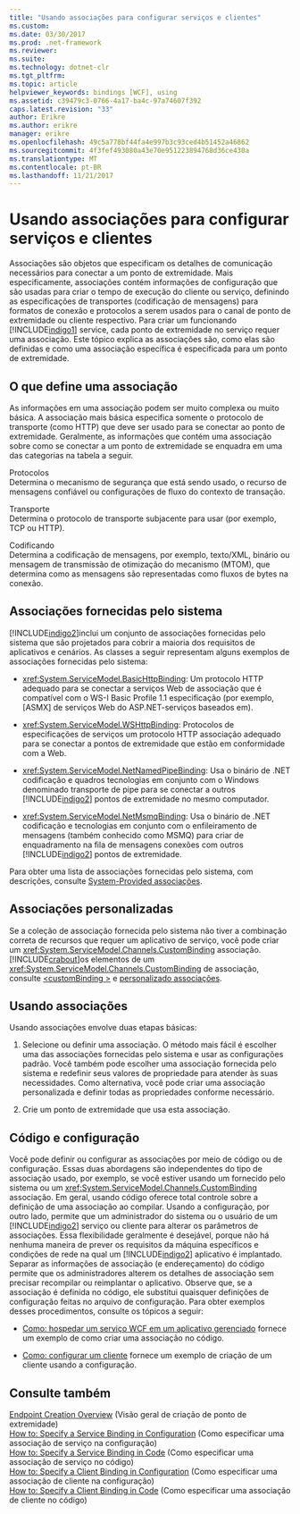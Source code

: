 ```yaml
---
title: "Usando associações para configurar serviços e clientes"
ms.custom: 
ms.date: 03/30/2017
ms.prod: .net-framework
ms.reviewer: 
ms.suite: 
ms.technology: dotnet-clr
ms.tgt_pltfrm: 
ms.topic: article
helpviewer_keywords: bindings [WCF], using
ms.assetid: c39479c3-0766-4a17-ba4c-97a74607f392
caps.latest.revision: "33"
author: Erikre
ms.author: erikre
manager: erikre
ms.openlocfilehash: 49c5a778bf44fa4e997b3c93ced4b51452a46862
ms.sourcegitcommit: 4f3fef493080a43e70e951223894768d36ce430a
ms.translationtype: MT
ms.contentlocale: pt-BR
ms.lasthandoff: 11/21/2017
---
```

# <a name="using-bindings-to-configure-services-and-clients"></a>Usando associações para configurar serviços e clientes
Associações são objetos que especificam os detalhes de comunicação necessários para conectar a um ponto de extremidade. Mais especificamente, associações contém informações de configuração que são usadas para criar o tempo de execução do cliente ou serviço, definindo as especificações de transportes (codificação de mensagens) para formatos de conexão e protocolos a serem usados para o canal de ponto de extremidade ou cliente respectivo. Para criar um funcionando [!INCLUDE[indigo1](../../../includes/indigo1-md.md)] service, cada ponto de extremidade no serviço requer uma associação. Este tópico explica as associações são, como elas são definidas e como uma associação específica é especificada para um ponto de extremidade.  
  
## <a name="what-a-binding-defines"></a>O que define uma associação  
 As informações em uma associação podem ser muito complexa ou muito básica. A associação mais básica especifica somente o protocolo de transporte (como HTTP) que deve ser usado para se conectar ao ponto de extremidade. Geralmente, as informações que contém uma associação sobre como se conectar a um ponto de extremidade se enquadra em uma das categorias na tabela a seguir.  
  
 Protocolos  
 Determina o mecanismo de segurança que está sendo usado, o recurso de mensagens confiável ou configurações de fluxo do contexto de transação.  
  
 Transporte  
 Determina o protocolo de transporte subjacente para usar (por exemplo, TCP ou HTTP).  
  
 Codificando  
 Determina a codificação de mensagens, por exemplo, texto/XML, binário ou mensagem de transmissão de otimização do mecanismo (MTOM), que determina como as mensagens são representadas como fluxos de bytes na conexão.  
  
## <a name="system-provided-bindings"></a>Associações fornecidas pelo sistema  
 [!INCLUDE[indigo2](../../../includes/indigo2-md.md)]inclui um conjunto de associações fornecidas pelo sistema que são projetados para cobrir a maioria dos requisitos de aplicativos e cenários. As classes a seguir representam alguns exemplos de associações fornecidas pelo sistema:  
  
-   <xref:System.ServiceModel.BasicHttpBinding>: Um protocolo HTTP adequado para se conectar a serviços Web de associação que é compatível com o WS-I Basic Profile 1.1 especificação (por exemplo, [ASMX] de serviços Web do ASP.NET-serviços baseados em).  
  
-   <xref:System.ServiceModel.WSHttpBinding>: Protocolos de especificações de serviços um protocolo HTTP associação adequado para se conectar a pontos de extremidade que estão em conformidade com a Web.  
  
-   <xref:System.ServiceModel.NetNamedPipeBinding>: Usa o binário de .NET codificação e quadros tecnologias em conjunto com o Windows denominado transporte de pipe para se conectar a outros [!INCLUDE[indigo2](../../../includes/indigo2-md.md)] pontos de extremidade no mesmo computador.  
  
-   <xref:System.ServiceModel.NetMsmqBinding>: Usa o binário de .NET codificação e tecnologias em conjunto com o enfileiramento de mensagens (também conhecido como MSMQ) para criar de enquadramento na fila de mensagens conexões com outros [!INCLUDE[indigo2](../../../includes/indigo2-md.md)] pontos de extremidade.  
  
 Para obter uma lista de associações fornecidas pelo sistema, com descrições, consulte [System-Provided associações](../../../docs/framework/wcf/system-provided-bindings.md).  
  
## <a name="custom-bindings"></a>Associações personalizadas  
 Se a coleção de associação fornecida pelo sistema não tiver a combinação correta de recursos que requer um aplicativo de serviço, você pode criar um <xref:System.ServiceModel.Channels.CustomBinding> associação. [!INCLUDE[crabout](../../../includes/crabout-md.md)]os elementos de um <xref:System.ServiceModel.Channels.CustomBinding> de associação, consulte [ \<customBinding >](../../../docs/framework/configure-apps/file-schema/wcf/custombinding.md) e [personalizado associações](../../../docs/framework/wcf/extending/custom-bindings.md).  
  
## <a name="using-bindings"></a>Usando associações  
 Usando associações envolve duas etapas básicas:  
  
1.  Selecione ou definir uma associação. O método mais fácil é escolher uma das associações fornecidas pelo sistema e usar as configurações padrão. Você também pode escolher uma associação fornecida pelo sistema e redefinir seus valores de propriedade para atender às suas necessidades. Como alternativa, você pode criar uma associação personalizada e definir todas as propriedades conforme necessário.  
  
2.  Crie um ponto de extremidade que usa esta associação.  
  
## <a name="code-and-configuration"></a>Código e configuração  
 Você pode definir ou configurar as associações por meio de código ou de configuração. Essas duas abordagens são independentes do tipo de associação usado, por exemplo, se você estiver usando um fornecido pelo sistema ou um <xref:System.ServiceModel.Channels.CustomBinding> associação. Em geral, usando código oferece total controle sobre a definição de uma associação ao compilar. Usando a configuração, por outro lado, permite que um administrador do sistema ou o usuário de um [!INCLUDE[indigo2](../../../includes/indigo2-md.md)] serviço ou cliente para alterar os parâmetros de associações. Essa flexibilidade geralmente é desejável, porque não há nenhuma maneira de prever os requisitos da máquina específicos e condições de rede na qual um [!INCLUDE[indigo2](../../../includes/indigo2-md.md)] aplicativo é implantado. Separar as informações de associação (e endereçamento) do código permite que os administradores alterem os detalhes de associação sem precisar recompilar ou reimplantar o aplicativo. Observe que, se a associação é definida no código, ele substitui quaisquer definições de configuração feitas no arquivo de configuração. Para obter exemplos desses procedimentos, consulte os tópicos a seguir:  
  
-   [Como: hospedar um serviço WCF em um aplicativo gerenciado](../../../docs/framework/wcf/how-to-host-a-wcf-service-in-a-managed-application.md) fornece um exemplo de como criar uma associação no código.  
  
-   [Como: configurar um cliente](../../../docs/framework/wcf/how-to-configure-a-basic-wcf-client.md) fornece um exemplo de criação de um cliente usando a configuração.  
  
## <a name="see-also"></a>Consulte também  
 [Endpoint Creation Overview](../../../docs/framework/wcf/endpoint-creation-overview.md) (Visão geral de criação de ponto de extremidade)  
 [How to: Specify a Service Binding in Configuration](../../../docs/framework/wcf/how-to-specify-a-service-binding-in-configuration.md) (Como especificar uma associação de serviço na configuração)  
 [How to: Specify a Service Binding in Code](../../../docs/framework/wcf/how-to-specify-a-service-binding-in-code.md) (Como especificar uma associação de serviço no código)  
 [How to: Specify a Client Binding in Configuration](../../../docs/framework/wcf/how-to-specify-a-client-binding-in-configuration.md) (Como especificar uma associação de cliente na configuração)  
 [How to: Specify a Client Binding in Code](../../../docs/framework/wcf/how-to-specify-a-client-binding-in-code.md) (Como especificar uma associação de cliente no código)
